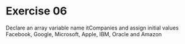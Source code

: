 # Exercise 06
Declare an array variable name itCompanies and assign initial values Facebook, Google, Microsoft, Apple, IBM, Oracle and Amazon